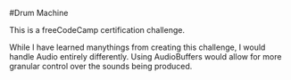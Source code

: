 #Drum Machine

This is a freeCodeCamp certification challenge.

While I have learned manythings from creating this challenge, I would handle Audio entirely differently. Using AudioBuffers would allow for more granular control over the sounds being produced. 
